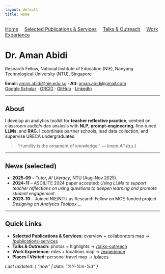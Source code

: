```yaml
---
layout: default
title: Home
---
```



<nav style="margin: 1rem 0; font-size: 0.95rem;">
  <a href="/" style="margin-right: 1rem;">Home</a>
  <a href="/publications-services" style="margin-right: 1rem;">Selected Publications & Services</a>
  <a href="/talks-outreach" style="margin-right: 1rem;">Talks & Outreach</a>
  <a href="/experience" style="margin-right: 1rem;">Work Experience</a>
  <!--
  <a href="/places" style="margin-right: 1rem;">Places I Visited</a>
  -->
</nav>


# Dr. Aman Abidi

Research Fellow, National Institute of Education (NIE), Nanyang Technological University (NTU), Singapore

**Email:** <aman.abidi@nie.edu.sg> · **Alt:** <aman.abidi@gmail.com>  
[Google Scholar](https://scholar.google.com/citations?user=CoLi5Q8AAAAJ&hl=en) · [ORCID](https://orcid.org/0000-0002-3960-6259) · [GitHub](https://github.com/amanabidi) · [LinkedIn](https://www.linkedin.com/in/amanabidi/)

---

## About
I develop an analytics toolkit for **teacher reflective practice**, centred on classroom audio/video analysis with **NLP**, **prompt‑engineering**, fine‑tuned **LLMs**, and **RAG**. I coordinate partner schools, lead data collection, and supervise URECA undergraduates.

> “Humility is the ornament of knowledge.” — *Imam Ali (a.s.)*

---

## News (selected)
- **2025‑09** – Tutor, *AI Literacy*, NTU (Aug–Nov 2025).
- **2024‑11** – ASCILITE 2024 paper accepted: *Using LLMs to support teacher reflections on using questions to deepen learning and promote student engagement*.
- **2023‑10** – Joined NIE/NTU as Research Fellow on MOE‑funded project *Designing an Analytics Toolbox…*.

---

## Quick Links
- **Selected Publications & Services:** overview + collaborators map → [/publications-services](/publications-services)  
- **Talks & Outreach:** photos + highlights → [/talks-outreach](/talks-outreach)  
- **Work Experience:** roles + locations map → [/experience](/experience)  
- **Places I Visited:** personal travel map → [/places](/places)

_Last updated: { "now" | date: "%Y-%m-%d" }_
